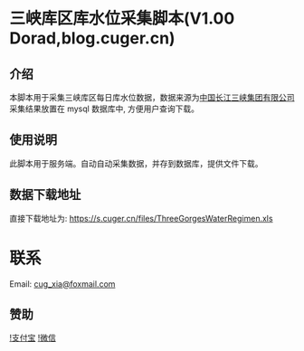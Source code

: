 # 三峡库区库水位采集脚本(V1.00 Dorad,blog.cuger.cn)
## 介绍
本脚本用于采集三峡库区每日库水位数据，数据来源为[中国长江三峡集团有限公司](!http://www.ctg.com.cn/sxjt/sqqk/index.html)
采集结果放置在 mysql 数据库中, 方便用户查询下载。
## 使用说明
此脚本用于服务端。自动自动采集数据，并存到数据库，提供文件下载。

## 数据下载地址
直接下载地址为: https://s.cuger.cn/files/ThreeGorgesWaterRegimen.xls

# 联系
Email: cug_xia@foxmail.com

## 赞助
[!支付宝](https://blog.cuger.cn/images/alipay.jpg)
[!微信](https://blog.cuger.cn/images/wechatpay.jpg)
